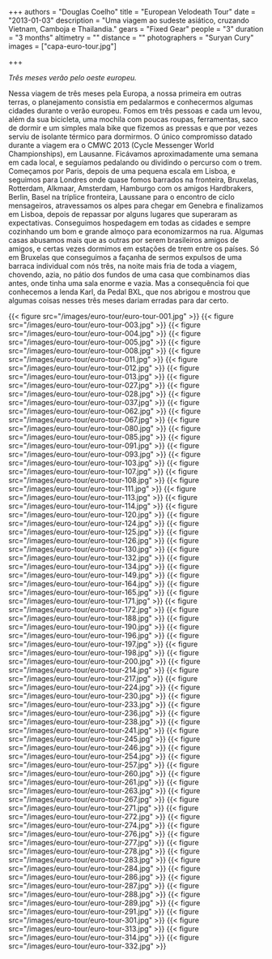 +++
authors = "Douglas Coelho"
title = "European Velodeath Tour"
date = "2013-01-03"
description = "Uma viagem ao sudeste asiático, cruzando Vietnam, Camboja e Thailandia."
gears = "Fixed Gear"
people = "3"
duration = "3 months"
altimetry = ""
distance = ""
photographers = "Suryan Cury"
images = ["capa-euro-tour.jpg"]

+++

_Três meses verão pelo oeste europeu._

<!--more-->

Nessa viagem de três meses pela Europa, a nossa primeira em outras terras, o
planejamento consistia em pedalarmos e conhecermos algumas cidades durante
o verão europeu. Fomos em três pessoas e cada um levou, além da sua bicicleta,
uma mochila com poucas roupas, ferramentas, saco de dormir e um simples mala
bike que fizemos as pressas e que por vezes serviu de isolante térmico para
dormirmos. O único compromisso datado durante a viagem era o CMWC 2013
(Cycle Messenger World Championships), em Lausanne. Ficávamos
aproximadamente uma semana em cada local, e seguíamos pedalando ou
dividindo o percurso com o trem.
Começamos por Paris, depois de uma pequena escala em Lisboa, e seguimos
para Londres onde quase fomos barrados na fronteira, Bruxelas, Rotterdam,
Alkmaar, Amsterdam, Hamburgo com os amigos Hardbrakers, Berlin, Basel na
tríplice fronteira, Laussane para o encontro de ciclo mensageiros, atravessamos
os alpes para chegar em Genebra e finalizamos em Lisboa, depois de repassar
por alguns lugares que superaram as expectativas.
Conseguimos hospedagem em todas as cidades e sempre cozinhando um bom e
grande almoço para economizarmos na rua. Algumas casas abusamos mais que
as outras por serem brasileiros amigos de amigos, e certas vezes dormimos em
estações de trem entre os países. Só em Bruxelas que conseguimos a façanha de
sermos expulsos de uma barraca individual com nós três, na noite mais fria de
toda a viagem, chovendo, azia, no pátio dos fundos de uma casa que combinamos
dias antes, onde tinha uma sala enorme e vazia. Mas a consequência foi que
conhecemos a lenda Karl, da Pedal BXL, que nos abrigou e mostrou que algumas
coisas nesses três meses dariam erradas para dar certo.

{{< figure src="/images/euro-tour/euro-tour-001.jpg" >}}
{{< figure src="/images/euro-tour/euro-tour-003.jpg" >}}
{{< figure src="/images/euro-tour/euro-tour-004.jpg" >}}
{{< figure src="/images/euro-tour/euro-tour-005.jpg" >}}
{{< figure src="/images/euro-tour/euro-tour-008.jpg" >}}
{{< figure src="/images/euro-tour/euro-tour-011.jpg" >}}
{{< figure src="/images/euro-tour/euro-tour-012.jpg" >}}
{{< figure src="/images/euro-tour/euro-tour-013.jpg" >}}
{{< figure src="/images/euro-tour/euro-tour-027.jpg" >}}
{{< figure src="/images/euro-tour/euro-tour-028.jpg" >}}
{{< figure src="/images/euro-tour/euro-tour-037.jpg" >}}
{{< figure src="/images/euro-tour/euro-tour-062.jpg" >}}
{{< figure src="/images/euro-tour/euro-tour-067.jpg" >}}
{{< figure src="/images/euro-tour/euro-tour-080.jpg" >}}
{{< figure src="/images/euro-tour/euro-tour-085.jpg" >}}
{{< figure src="/images/euro-tour/euro-tour-091.jpg" >}}
{{< figure src="/images/euro-tour/euro-tour-093.jpg" >}}
{{< figure src="/images/euro-tour/euro-tour-103.jpg" >}}
{{< figure src="/images/euro-tour/euro-tour-107.jpg" >}}
{{< figure src="/images/euro-tour/euro-tour-108.jpg" >}}
{{< figure src="/images/euro-tour/euro-tour-111.jpg" >}}
{{< figure src="/images/euro-tour/euro-tour-113.jpg" >}}
{{< figure src="/images/euro-tour/euro-tour-114.jpg" >}}
{{< figure src="/images/euro-tour/euro-tour-120.jpg" >}}
{{< figure src="/images/euro-tour/euro-tour-124.jpg" >}}
{{< figure src="/images/euro-tour/euro-tour-125.jpg" >}}
{{< figure src="/images/euro-tour/euro-tour-126.jpg" >}}
{{< figure src="/images/euro-tour/euro-tour-130.jpg" >}}
{{< figure src="/images/euro-tour/euro-tour-132.jpg" >}}
{{< figure src="/images/euro-tour/euro-tour-134.jpg" >}}
{{< figure src="/images/euro-tour/euro-tour-149.jpg" >}}
{{< figure src="/images/euro-tour/euro-tour-164.jpg" >}}
{{< figure src="/images/euro-tour/euro-tour-165.jpg" >}}
{{< figure src="/images/euro-tour/euro-tour-171.jpg" >}}
{{< figure src="/images/euro-tour/euro-tour-172.jpg" >}}
{{< figure src="/images/euro-tour/euro-tour-188.jpg" >}}
{{< figure src="/images/euro-tour/euro-tour-190.jpg" >}}
{{< figure src="/images/euro-tour/euro-tour-196.jpg" >}}
{{< figure src="/images/euro-tour/euro-tour-197.jpg" >}}
{{< figure src="/images/euro-tour/euro-tour-198.jpg" >}}
{{< figure src="/images/euro-tour/euro-tour-200.jpg" >}}
{{< figure src="/images/euro-tour/euro-tour-214.jpg" >}}
{{< figure src="/images/euro-tour/euro-tour-217.jpg" >}}
{{< figure src="/images/euro-tour/euro-tour-224.jpg" >}}
{{< figure src="/images/euro-tour/euro-tour-230.jpg" >}}
{{< figure src="/images/euro-tour/euro-tour-233.jpg" >}}
{{< figure src="/images/euro-tour/euro-tour-236.jpg" >}}
{{< figure src="/images/euro-tour/euro-tour-238.jpg" >}}
{{< figure src="/images/euro-tour/euro-tour-241.jpg" >}}
{{< figure src="/images/euro-tour/euro-tour-245.jpg" >}}
{{< figure src="/images/euro-tour/euro-tour-246.jpg" >}}
{{< figure src="/images/euro-tour/euro-tour-254.jpg" >}}
{{< figure src="/images/euro-tour/euro-tour-257.jpg" >}}
{{< figure src="/images/euro-tour/euro-tour-260.jpg" >}}
{{< figure src="/images/euro-tour/euro-tour-261.jpg" >}}
{{< figure src="/images/euro-tour/euro-tour-263.jpg" >}}
{{< figure src="/images/euro-tour/euro-tour-267.jpg" >}}
{{< figure src="/images/euro-tour/euro-tour-271.jpg" >}}
{{< figure src="/images/euro-tour/euro-tour-272.jpg" >}}
{{< figure src="/images/euro-tour/euro-tour-274.jpg" >}}
{{< figure src="/images/euro-tour/euro-tour-276.jpg" >}}
{{< figure src="/images/euro-tour/euro-tour-277.jpg" >}}
{{< figure src="/images/euro-tour/euro-tour-278.jpg" >}}
{{< figure src="/images/euro-tour/euro-tour-283.jpg" >}}
{{< figure src="/images/euro-tour/euro-tour-284.jpg" >}}
{{< figure src="/images/euro-tour/euro-tour-286.jpg" >}}
{{< figure src="/images/euro-tour/euro-tour-287.jpg" >}}
{{< figure src="/images/euro-tour/euro-tour-288.jpg" >}}
{{< figure src="/images/euro-tour/euro-tour-289.jpg" >}}
{{< figure src="/images/euro-tour/euro-tour-291.jpg" >}}
{{< figure src="/images/euro-tour/euro-tour-301.jpg" >}}
{{< figure src="/images/euro-tour/euro-tour-313.jpg" >}}
{{< figure src="/images/euro-tour/euro-tour-314.jpg" >}}
{{< figure src="/images/euro-tour/euro-tour-332.jpg" >}}

